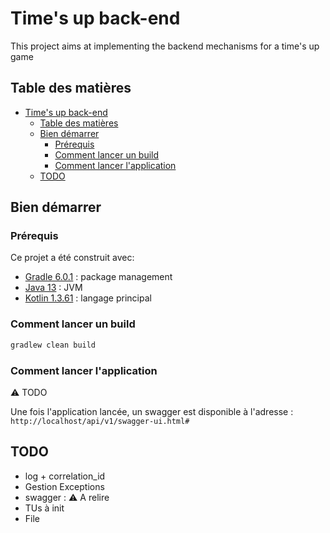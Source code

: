 # Time's up back-end
This project aims at implementing the backend mechanisms for a time's up game

## Table des matières
- [Time's up back-end](#time-s-up-back-end)
  - [Table des matières](#table-des-matieres)
  - [Bien démarrer](#bien-demarrer)
    - [Prérequis](#prerequis)
    - [Comment lancer un build](#comment-lancer-un-build)
    - [Comment lancer l'application](#comment-lancer-l-application)
  - [TODO](#todo)

## Bien démarrer

### Prérequis
Ce projet a été construit avec:
- [Gradle 6.0.1](https://docs.gradle.org/6.0.1/userguide/getting_started.html) : package management
- [Java 13](https://jdk.java.net/13/) : JVM
- [Kotlin 1.3.61](https://blog.jetbrains.com/kotlin/2019/11/kotlin-1-3-60-released/) : langage principal

### Comment lancer un build
```bash
gradlew clean build
```

### Comment lancer l'application
:warning: TODO

Une fois l'application lancée, un swagger est disponible à l'adresse :
`http://localhost/api/v1/swagger-ui.html#`

## TODO
- log + correlation_id
- Gestion Exceptions
- swagger : :warning: A relire
- TUs à init
- File